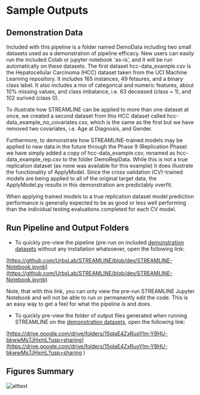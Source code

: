 # Sample Outputs

## Demonstration Data

Included with this pipeline is a folder named DemoData including two small datasets used as a 
demonstration of pipeline efficacy. New users can easily run the included Colab or jupyter notebook 
'as-is', and it will be run automatically on these datasets. The first dataset 
hcc-data_example.csv is the Hepatocellular Carcinoma (HCC) dataset taken from the UCI 
Machine Learning repository. It includes 165 instances, 49 fetaures, and a binary class label. 
It also includes a mix of categorical and numeric features, about 10% missing values, and class imbalance, 
i.e. 63 deceased (class = 1), and 102 surived (class 0). 

To illustrate how STREAMLINE can be applied to more than one dataset at once, we created a second dataset 
from this HCC dataset called hcc-data_example_no_covariates.csv, which is the same as the first but we have 
removed two covariates, i.e. Age at Diagnosis, and Gender.

Furthermore, to demonstrate how STREAMLINE-trained models may be applied to 
new data in the future through the Phase 9 (Replication Phase) we have simply 
added a copy of hcc-data_example.csv, renamed as hcc-data_example_rep.csv to the folder DemoRepData. 
While this is not a true replication dataset (as none was available for this example) it does illustrate 
the functionality of ApplyModel. Since the cross validation (CV)-trained models are being applied to all of the 
original target data, the ApplyModel.py results in this demonstration are predictably overfit. 

When applying trained models to a true replication dataset model prediction performance is generally 
expected to be as good or less well performing than the individual testing evaluations completed for each CV model.


## Run Pipeline and Output Folders
* To quickly pre-view the pipeline (pre-run on included [demonstration datasets](#demonstration-data) without any installation whatsoever, open the following link:

[https://github.com/UrbsLab/STREAMLINE/blob/dev/STREAMLINE-Notebook.ipynb](https://github.com/UrbsLab/STREAMLINE/blob/dev/STREAMLINE-Notebook.ipynb)

Note, that with this link, you can only view the pre-run STREAMLINE Jupyter Notebook and will not be able to run or permanently edit the code. This is an easy way to get a feel for what the pipeline is and does.

* To quickly pre-view the folder of output files generated when running STREAMLINE on the [demonstration datasets](#demonstration-data), open the following link:

[https://drive.google.com/drive/folders/15qIaE4ZxRuoYlm-Y8HU-bkwwMs7JHxmL?usp=sharing](https://drive.google.com/drive/folders/15qIaE4ZxRuoYlm-Y8HU-bkwwMs7JHxmL?usp=sharing
)


## Figures Summary
![alttext](pictures/STREAMLINE_Figures.png)
